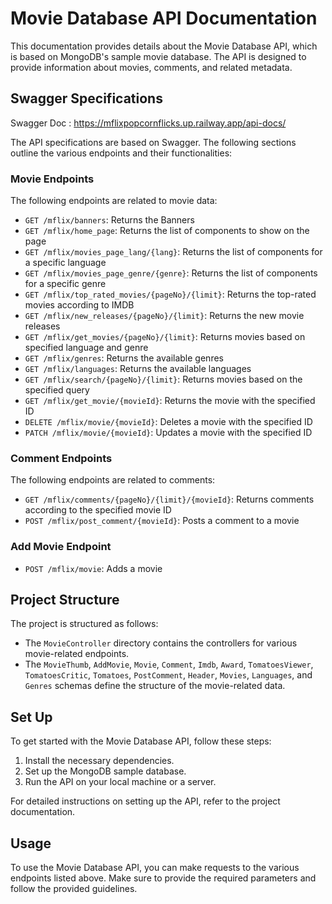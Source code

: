 # Movie Database API Documentation

This documentation provides details about the Movie Database API, which is based on MongoDB's sample movie database. The API is designed to provide information about movies, comments, and related metadata. 

## Swagger Specifications
Swagger Doc : https://mflixpopcornflicks.up.railway.app/api-docs/

The API specifications are based on Swagger. The following sections outline the various endpoints and their functionalities:

### Movie Endpoints

The following endpoints are related to movie data:

- `GET /mflix/banners`: Returns the Banners
- `GET /mflix/home_page`: Returns the list of components to show on the page
- `GET /mflix/movies_page_lang/{lang}`: Returns the list of components for a specific language
- `GET /mflix/movies_page_genre/{genre}`: Returns the list of components for a specific genre
- `GET /mflix/top_rated_movies/{pageNo}/{limit}`: Returns the top-rated movies according to IMDB
- `GET /mflix/new_releases/{pageNo}/{limit}`: Returns the new movie releases
- `GET /mflix/get_movies/{pageNo}/{limit}`: Returns movies based on specified language and genre
- `GET /mflix/genres`: Returns the available genres
- `GET /mflix/languages`: Returns the available languages
- `GET /mflix/search/{pageNo}/{limit}`: Returns movies based on the specified query
- `GET /mflix/get_movie/{movieId}`: Returns the movie with the specified ID
- `DELETE /mflix/movie/{movieId}`: Deletes a movie with the specified ID
- `PATCH /mflix/movie/{movieId}`: Updates a movie with the specified ID

### Comment Endpoints

The following endpoints are related to comments:

- `GET /mflix/comments/{pageNo}/{limit}/{movieId}`: Returns comments according to the specified movie ID
- `POST /mflix/post_comment/{movieId}`: Posts a comment to a movie

### Add Movie Endpoint

- `POST /mflix/movie`: Adds a movie

## Project Structure

The project is structured as follows:

- The `MovieController` directory contains the controllers for various movie-related endpoints.
- The `MovieThumb`, `AddMovie`, `Movie`, `Comment`, `Imdb`, `Award`, `TomatoesViewer`, `TomatoesCritic`, `Tomatoes`, `PostComment`, `Header`, `Movies`, `Languages`, and `Genres` schemas define the structure of the movie-related data.

## Set Up

To get started with the Movie Database API, follow these steps:

1. Install the necessary dependencies.
2. Set up the MongoDB sample database.
3. Run the API on your local machine or a server.

For detailed instructions on setting up the API, refer to the project documentation.

## Usage

To use the Movie Database API, you can make requests to the various endpoints listed above. Make sure to provide the required parameters and follow the provided guidelines.

